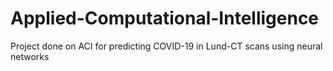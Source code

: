 # Applied-Computational-Intelligence
Project done on ACI for predicting COVID-19 in Lund-CT scans using neural networks
